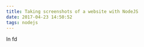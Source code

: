 ```yaml
---
title: Taking screenshots of a website with NodeJS
date: 2017-04-23 14:50:52
tags: nodejs
---
```


In fd
